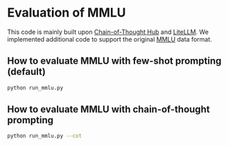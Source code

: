 # Evaluation of MMLU

This code is mainly built upon [Chain-of-Thought Hub](https://github.com/FranxYao/chain-of-thought-hub) and [LiteLLM](https://github.com/BerriAI/litellm). We implemented additional code to support the original [MMLU](https://github.com/hendrycks/test) data format.

## How to evaluate MMLU with few-shot prompting (default)

```bash
python run_mmlu.py
```

## How to evaluate MMLU with chain-of-thought prompting

```bash
python run_mmlu.py --cot
```